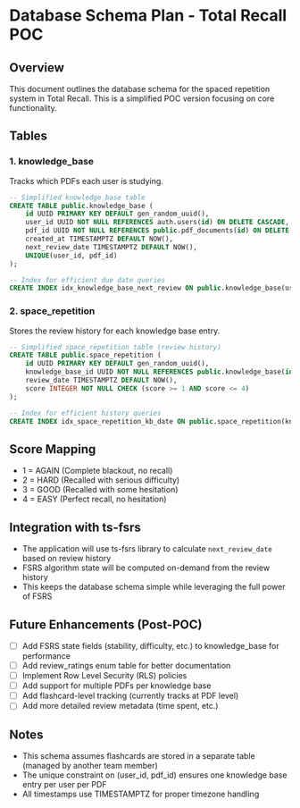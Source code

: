 # Database Schema Plan - Total Recall POC

## Overview
This document outlines the database schema for the spaced repetition system in Total Recall. This is a simplified POC version focusing on core functionality.

## Tables

### 1. knowledge_base
Tracks which PDFs each user is studying.

```sql
-- Simplified knowledge_base table
CREATE TABLE public.knowledge_base (
    id UUID PRIMARY KEY DEFAULT gen_random_uuid(),
    user_id UUID NOT NULL REFERENCES auth.users(id) ON DELETE CASCADE,
    pdf_id UUID NOT NULL REFERENCES public.pdf_documents(id) ON DELETE CASCADE,
    created_at TIMESTAMPTZ DEFAULT NOW(),
    next_review_date TIMESTAMPTZ DEFAULT NOW(),
    UNIQUE(user_id, pdf_id)
);

-- Index for efficient due date queries
CREATE INDEX idx_knowledge_base_next_review ON public.knowledge_base(user_id, next_review_date);
```

### 2. space_repetition
Stores the review history for each knowledge base entry.

```sql
-- Simplified space_repetition table (review history)
CREATE TABLE public.space_repetition (
    id UUID PRIMARY KEY DEFAULT gen_random_uuid(),
    knowledge_base_id UUID NOT NULL REFERENCES public.knowledge_base(id) ON DELETE CASCADE,
    review_date TIMESTAMPTZ DEFAULT NOW(),
    score INTEGER NOT NULL CHECK (score >= 1 AND score <= 4)
);

-- Index for efficient history queries
CREATE INDEX idx_space_repetition_kb_date ON public.space_repetition(knowledge_base_id, review_date DESC);
```

## Score Mapping
- 1 = AGAIN (Complete blackout, no recall)
- 2 = HARD (Recalled with serious difficulty)
- 3 = GOOD (Recalled with some hesitation)
- 4 = EASY (Perfect recall, no hesitation)

## Integration with ts-fsrs
- The application will use ts-fsrs library to calculate `next_review_date` based on review history
- FSRS algorithm state will be computed on-demand from the review history
- This keeps the database schema simple while leveraging the full power of FSRS

## Future Enhancements (Post-POC)
- [ ] Add FSRS state fields (stability, difficulty, etc.) to knowledge_base for performance
- [ ] Add review_ratings enum table for better documentation
- [ ] Implement Row Level Security (RLS) policies
- [ ] Add support for multiple PDFs per knowledge base
- [ ] Add flashcard-level tracking (currently tracks at PDF level)
- [ ] Add more detailed review metadata (time spent, etc.)

## Notes
- This schema assumes flashcards are stored in a separate table (managed by another team member)
- The unique constraint on (user_id, pdf_id) ensures one knowledge base entry per user per PDF
- All timestamps use TIMESTAMPTZ for proper timezone handling
